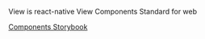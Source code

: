 View is react-native View Components Standard for web

[Components Storybook](https://hosseinmd.github.io/reactjs-view/)
